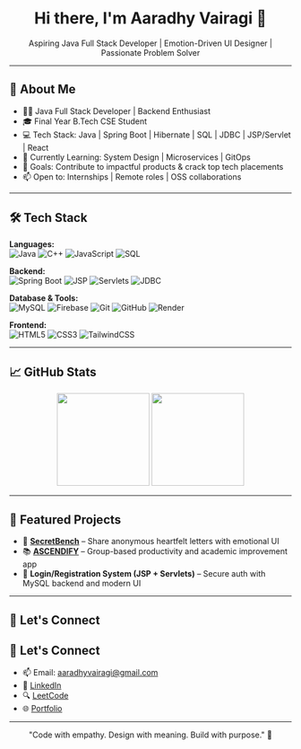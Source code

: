 <h1 align="center">Hi there, I'm Aaradhy Vairagi 👋</h1>

<p align="center">
  Aspiring Java Full Stack Developer | Emotion-Driven UI Designer | Passionate Problem Solver
</p>

---

## 💼 About Me

- 👨‍💻 Java Full Stack Developer | Backend Enthusiast
- 🎓 Final Year B.Tech CSE Student
- 💻 Tech Stack: Java | Spring Boot | Hibernate | SQL | JDBC | JSP/Servlet | React
- 🧠 Currently Learning: System Design | Microservices | GitOps
- 🚀 Goals: Contribute to impactful products & crack top tech placements
- 📫 Open to: Internships | Remote roles | OSS collaborations

---

## 🛠️ Tech Stack

**Languages:**  
![Java](https://img.shields.io/badge/-Java-800080?&logo=Java&logoColor=ffffff)
![C++](https://img.shields.io/badge/-C++-800080?&logo=c%2B%2B&logoColor=ffffff)
![JavaScript](https://img.shields.io/badge/-JavaScript-800080?&logo=javascript&logoColor=ffffff)
![SQL](https://img.shields.io/badge/-SQL-800080?&logo=mysql&logoColor=ffffff)

**Backend:**  
![Spring Boot](https://img.shields.io/badge/-SpringBoot-6F42C1?&logo=springboot&logoColor=white)
![JSP](https://img.shields.io/badge/-JSP-5A189A?&logo=java&logoColor=white)
![Servlets](https://img.shields.io/badge/-Servlets-7B2FF7?&logo=java&logoColor=white)
![JDBC](https://img.shields.io/badge/-JDBC-9D4EDD?&logo=java&logoColor=white)

**Database & Tools:**  
![MySQL](https://img.shields.io/badge/-MySQL-4A148C?&logo=mysql&logoColor=white)
![Firebase](https://img.shields.io/badge/-Firebase-7B1FA2?&logo=firebase&logoColor=white)
![Git](https://img.shields.io/badge/-Git-8E24AA?&logo=git&logoColor=white)
![GitHub](https://img.shields.io/badge/-GitHub-6A1B9A?&logo=github&logoColor=white)
![Render](https://img.shields.io/badge/-Render-9C27B0?&logo=render&logoColor=white)

**Frontend:**  
![HTML5](https://img.shields.io/badge/-HTML5-AB47BC?&logo=html5&logoColor=white)
![CSS3](https://img.shields.io/badge/-CSS3-BA68C8?&logo=css3&logoColor=white)
![TailwindCSS](https://img.shields.io/badge/-TailwindCSS-CE93D8?&logo=tailwind-css&logoColor=white)

---

## 📈 GitHub Stats

<p align="center">
  <img src="https://github-readme-stats.vercel.app/api?username=aaradhy22&show_icons=true&theme=github_dark" height="165">
  <img src="https://github-readme-stats.vercel.app/api/top-langs/?username=aaradhy22&layout=compact&theme=github_dark" height="165">
</p>

---

## 🚀 Featured Projects

- 💌 **[SecretBench](https://github.com/aaradhy22/secretbench)** – Share anonymous heartfelt letters with emotional UI
- 📚 **[ASCENDIFY](https://github.com/aaradhy22/ascendify)** – Group-based productivity and academic improvement app
- 🔐 **Login/Registration System (JSP + Servlets)** – Secure auth with MySQL backend and modern UI

---

## 🔗 Let's Connect

## 🔗 Let's Connect

- 📫 Email: aaradhyvairagi@gmail.com  
- 💼 [LinkedIn](https://www.linkedin.com/in/aaradhy-vairagi-a22b35317/)  
- 🔍 [LeetCode](https://leetcode.com/u/aaradhyavairagi/)  
- 🌐 [Portfolio](https://aaradhy22.github.io/portfolio/)


---

<p align="center">
  "Code with empathy. Design with meaning. Build with purpose." 💙
</p>
